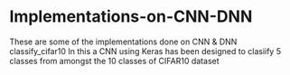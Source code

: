 # Implementations-on-CNN-DNN
These are some of the implementations done on CNN &amp; DNN
classify_cifar10 
In this a CNN using Keras has been designed to clasiify 5 classes from amongst the 10 classes of CIFAR10 dataset
